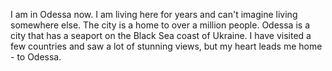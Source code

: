 I am in Odessa now.
I am living here for years and can't imagine living somewhere else. 
The city is a home to over a million people.
Odessa  is a city that has a seaport on the Black Sea coast of Ukraine.
I have visited a few countries and saw a lot of stunning views, but my heart leads me home - to Odessa.

